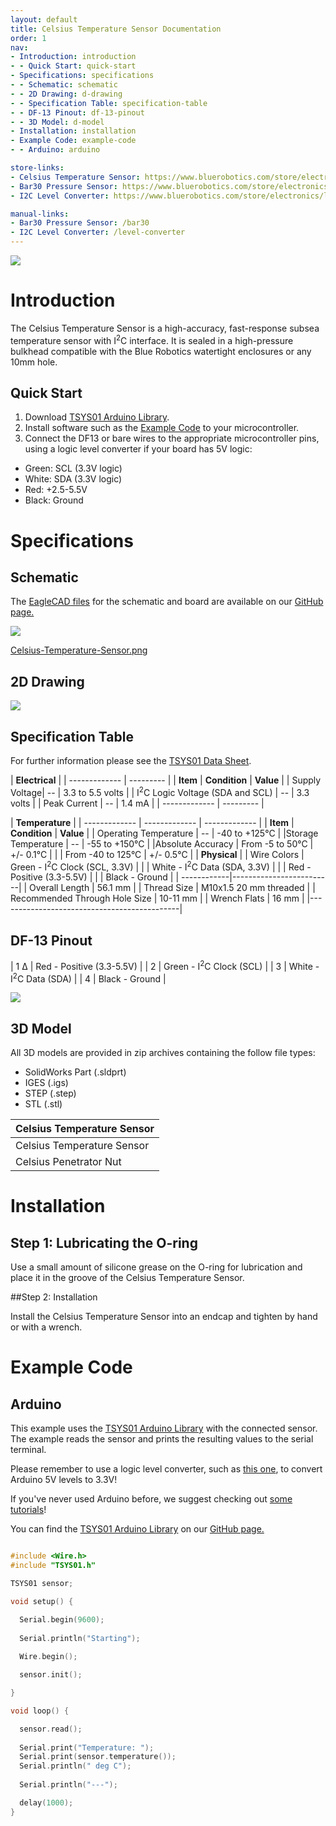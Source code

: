 ```yaml
---
layout: default
title: Celsius Temperature Sensor Documentation
order: 1
nav:
- Introduction: introduction
- - Quick Start: quick-start
- Specifications: specifications
- - Schematic: schematic
- - 2D Drawing: d-drawing
- - Specification Table: specification-table
- - DF-13 Pinout: df-13-pinout
- - 3D Model: d-model
- Installation: installation
- Example Code: example-code
- - Arduino: arduino

store-links:
- Celsius Temperature Sensor: https://www.bluerobotics.com/store/electronics/celsius-sensor-r1/
- Bar30 Pressure Sensor: https://www.bluerobotics.com/store/electronics/bar30-sensor-r1/
- I2C Level Converter: https://www.bluerobotics.com/store/electronics/level-converter-r1/

manual-links:
- Bar30 Pressure Sensor: /bar30
- I2C Level Converter: /level-converter
---
```


<img src="/celsius/cad/temp-sensor-4.png" class="img-responsive" style="max-width:900px" />

# Introduction

The Celsius Temperature Sensor is a high-accuracy, fast-response subsea temperature sensor with I<sup>2</sup>C interface. It is sealed in a high-pressure bulkhead compatible with the Blue Robotics watertight enclosures or any 10mm hole.

## Quick Start

1. Download [TSYS01 Arduino Library](https://github.com/bluerobotics/BlueRobotics_TSYS01_Library).
2. Install software such as the [Example Code](#example-code) to your microcontroller.
3. Connect the DF13 or bare wires to the appropriate microcontroller pins, using a logic level converter if your board has 5V logic:
  - Green: SCL (3.3V logic)
  - White: SDA (3.3V logic)
  - Red: +2.5-5.5V
  - Black: Ground

# Specifications

## Schematic

The [EagleCAD files](https://github.com/bluerobotics/Celsius-Temperature-Sensor) for the schematic and board are available on our [GitHub page.](https://github.com/bluerobotics)

[<img src="/celsius/cad/Celsius-Temperature-Sensor.png" class="img-responsive" style="max-width:300px" />](/celsius/cad/Celsius-Temperature-Sensor.png)

[Celsius-Temperature-Sensor.png](/celsius/cad/Celsius-Temperature-Sensor.png)

## 2D Drawing

<img src="/celsius/cad/CELSIUS-TEMPERATURE-SENSOR-ASSEMBLY-X1.png" class="img-responsive" style="max-width:900px" />

## Specification Table

For further information please see the [TSYS01 Data Sheet](http://meas-spec.com/downloads/TSYS01_Digital_Temperature_Sensor.pdf).

|      **Electrical**       |
| ------------- | --------- |
| **Item** | **Condition** | **Value** |
| Supply Voltage| -- | 3.3 to 5.5 volts |
| I<sup>2</sup>C Logic Voltage (SDA and SCL) | -- | 3.3 volts |
| Peak Current   | -- | 1.4 mA   |
| ------------- | --------- |

|            **Temperature**            			 |
| ------------- | ------------- | ------------- |
| **Item** | **Condition** | **Value** |
| Operating Temperature | -- | -40 to +125&deg;C |
|Storage Temperature | -- | -55 to +150&deg;C                        |
|Absolute Accuracy   | From -5 to 50&deg;C | +/- 0.1&deg;C      |
|                    | From -40 to 125&deg;C |  +/- 0.5&deg;C   |
|  **Physical**  |
| Wire Colors | Green - I<sup>2</sup>C Clock (SCL, 3.3V) |
|             | White - I<sup>2</sup>C Data (SDA, 3.3V)  |
|             | Red - Positive (3.3-5.5V) |
|             | Black - Ground          |
| ------------|-------------------------|
| Overall Length | 56.1 mm |
| Thread Size    | M10x1.5 20 mm threaded |
| Recommended Through Hole Size | 10-11 mm |
| Wrench Flats | 16 mm |
|---------------------------------------------|


## DF-13 Pinout

| 1 &Delta; |  Red - Positive (3.3-5.5V) |
| 2 |  Green - I<sup>2</sup>C Clock (SCL) |
| 3 |  White - I<sup>2</sup>C Data (SDA)  |
| 4 |  Black - Ground          |

<img src="/celsius/cad/DF-13_Pinout.png" class="img-responsive" style="max-width:900px" />

## 3D Model

All 3D models are provided in zip archives containing the follow file types:

- SolidWorks Part (.sldprt)
- IGES (.igs) 
- STEP (.step)
- STL (.stl)

|		**Celsius Temperature Sensor**																						|
| --------------------------------------------------------------------------------------------- |
| Celsius Temperature Sensor    | [CELSIUS-TEMPERATURE-SENSOR-ASSEMBLY-X1](cad/CELSIUS-TEMPERATURE-SENSOR-ASSEMBLY-X1.zip) |
| Celsius Penetrator Nut		 | [PENETRATOR-M-NUT-10-A-R2.zip](http://www.bluerobotics.com/models/PENETRATOR-M-NUT-10-A-R2.zip)|																								|

# Installation

## Step 1: Lubricating the O-ring

Use a small amount of silicone grease on the O-ring for lubrication and place it in the groove of the Celsius Temperature Sensor. 

##Step 2: Installation

Install the Celsius Temperature Sensor into an endcap and tighten by hand or with a wrench.

# Example Code

## Arduino

This example uses the [TSYS01 Arduino Library](https://github.com/bluerobotics/BlueRobotics_TSYS01_Library) with the connected sensor. The example reads the sensor and prints the resulting values to the serial terminal.

Please remember to use a logic level converter, such as [this one](https://www.sparkfun.com/products/12009), to convert Arduino 5V levels to 3.3V!

If you've never used Arduino before, we suggest checking out [some tutorials](https://www.arduino.cc/en/Tutorial/HomePage)!

You can find the [TSYS01 Arduino Library](https://github.com/bluerobotics/BlueRobotics_TSYS01_Library) on our [GitHub page.](https://github.com/bluerobotics)

~~~~~~~~~~cpp

#include <Wire.h>
#include "TSYS01.h"

TSYS01 sensor;

void setup() {

  Serial.begin(9600);
  
  Serial.println("Starting");
  
  Wire.begin();

  sensor.init();

}

void loop() {

  sensor.read();
 
  Serial.print("Temperature: ");
  Serial.print(sensor.temperature()); 
  Serial.println(" deg C");
   
  Serial.println("---");

  delay(1000);
}

~~~~~~~~~~~~~~~~
